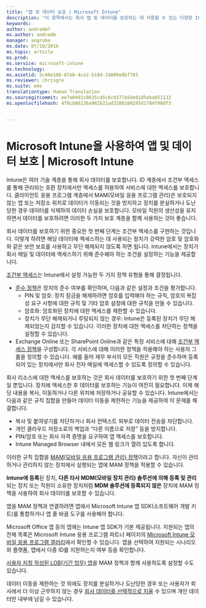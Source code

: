 ```yaml
---
title: "앱 및 데이터 보호 | Microsoft Intune"
description: "이 항목에서는 회사 앱 및 데이터를 보호하는 데 사용할 수 있는 다양한 Intune의 특징과 기능에 대해 설명합니다."
keywords: 
author: andredm7
ms.author: andredm
manager: angrobe
ms.date: 07/18/2016
ms.topic: article
ms.prod: 
ms.service: microsoft-intune
ms.technology: 
ms.assetid: 5c46e188-87eb-4ce2-b184-24809e8bf783
ms.reviewer: chrisgre
ms.suite: ems
translationtype: Human Translation
ms.sourcegitcommit: ee7e0491c0635c45cbc0377a5de01d5eba851132
ms.openlocfilehash: 4f8cb86126a982b21ad3288108295d1784f08df3


---
```


# <a name="protect-apps-and-data-with-microsoft-intune"></a>Microsoft Intune을 사용하여 앱 및 데이터 보호 | Microsoft Intune


Intune은 여러 기술 계층을 통해 회사 데이터를 보호합니다. ID 계층에서 조건부 액세스를 통해 관리되는 호환 장치에서만 액세스를 허용하여 서비스에 대한 액세스를 보호합니다. 클라이언트 응용 프로그램 계층에서 MAM(모바일 응용 프로그램 관리)은 보호되지 않는 앱 또는 저장소 위치로 데이터가 이동되는 것을 방지하고 장치를 분실하거나 도난당한 경우 데이터를 삭제하여 데이터 손실을 보호합니다. 모바일 직원의 생산성을 유지하면서 데이터를 보호하려면 이러한 두 가지 보호 계층을 함께 사용하는 것이 좋습니다.

회사 데이터를 보호하기 위한 중요한 첫 번째 단계는 조건부 액세스를 구현하는 것입니다. 이렇게 하려면 해당 데이터에 액세스하는 데 사용되는 장치가 강력한 암호 및 암호화와 같은 보안 보호를 사용하고 무단 해제되지 않도록 하면 됩니다. Intune에서는 장치가 회사 메일 및 데이터에 액세스하기 위해 준수해야 하는 조건을 설정하는 기능을 제공합니다.

[조건부 액세스](restrict-access-to-email-and-o365-services-with-microsoft-intune.md)는 Intune에서 설정 가능한 두 가지 정책 유형을 통해 결정됩니다.
- [준수 정책](introduction-to-device-compliance-policies-in-microsoft-intune.md)은 장치의 준수 여부를 확인하며, 다음과 같은 설정과 조건을 평가합니다.
  - PIN 및 암호: 장치 잠금을 해제하려면 암호를 입력해야 하는 규칙, 암호의 복잡성 요구 사항에 대한 규칙 및 기타 암호 설정에 대한 규칙을 만들 수 있습니다.
  - 암호화: 암호화된 장치에 대한 액세스를 제한할 수 있습니다.
  - 장치가 무단 해제되거나 루팅되지 않는 경우: Intune은 등록된 장치가 무단 해제되었는지 감지할 수 있습니다. 이러한 장치에 대한 액세스를 차단하는 정책을 설정할 수 있습니다.
- Exchange Online 또는 SharePoint Online과 같은 특정 서비스에 대해 [조건부 액세스 정책](restrict-access-to-email-and-o365-services-with-microsoft-intune.md)을 구성합니다. 각 서비스에 대해 이러한 정책을 적용해야 하는 사용자 그룹을 정의할 수 있습니다. 예를 들어 재무 부서의 모든 직원은 규정을 준수하며 등록되어 있는 장치에서만 회사 전자 메일에 액세스할 수 있도록 정의할 수 있습니다.

회사 리소스에 대한 액세스를 보호하는 것은 회사 데이터를 보호하기 위한 첫 번째 단계일 뿐입니다. 장치에 액세스한 후 데이터를 보호하는 기능이 여전히 필요합니다. 이제 해당 내용을 복사, 이동하거나 다른 위치에 저장하거나 공유할 수 있습니다. Intune에서는 다음과 같은 규칙 집합을 만들어 데이터 이동을 제한하는 기능을 제공하여 이 문제를 해결합니다.
- 복사 및 붙여넣기를 차단하거나 회사 컨텍스트 외부로 데이터 전송을 차단합니다.
- 개인 클라우드 저장소로의 백업과 “다른 이름으로 저장” 등을 방지합니다.
- PIN/암호 또는 회사 자격 증명을 요구하여 앱 액세스를 보호합니다.
- Intune Managed Browser 내에서 모든 웹 링크가 열려 있도록 합니다.

이러한 규칙 집합을 [MAM(모바일 응용 프로그램 관리) 정책](protect-app-data-using-mobile-app-management-policies-with-microsoft-intune.md)이라고 합니다. 자신이 관리하거나 관리하지 않는 장치에서 실행되는 앱에 MAM 정책을 적용할 수 있습니다.  

**Intune에 등록**된 장치, **다른 타사 MDM(모바일 장치 관리) 솔루션에 의해 등록 및 관리**되는 장치 또는 직원이 소유한 장치처럼 **MDM 솔루션에 등록되지 않은** 장치에 MAM 정책을 사용하여 회사 데이터를 보호할 수 있습니다.

앱을 MAM 정책과 연결하려면 앱에서 Microsoft Intune 앱 SDK(소프트웨어 개발 키트)를 통합하거나 앱 줄 바꿈 도구를 사용해야 합니다.

Microsoft Office 앱 등의 앱에는 Intune 앱 SDK가 기본 제공됩니다. 지원되는 앱의 전체 목록은 Microsoft Intune 응용 프로그램 파트너 페이지의 [Microsoft Intune 모바일 응용 프로그램 갤러리](https://www.microsoft.com/en-us/cloud-platform/microsoft-intune-apps)에서 확인할 수 있습니다. 앱을 선택하여 지원되는 시나리오와 플랫폼, 앱에서 다중 ID를 지원하는지 여부 등을 확인합니다.

[사용자 지정 작성된 LOB(기간 업무) 앱](decide-how-to-prepare-apps-for-mobile-application-management-with-microsoft-intune.md)을 MAM 정책과 함께 사용하도록 설정할 수도 있습니다.

데이터 이동을 제한하는 것 외에도 장치를 분실하거나 도난당한 경우 또는 사용자가 회사에서 더 이상 근무하지 않는 경우 [회사 데이터를 선택적으로 지울](wipe-managed-company-app-data-with-microsoft-intune.md) 수 있으며 개인 데이터만 내부에 남길 수 있습니다.



<!--HONumber=Dec16_HO2-->



